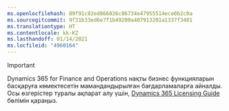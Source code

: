 ```yaml
---
ms.openlocfilehash: 89f91c82ed866026c86734e47955514ece0b2c0a
ms.sourcegitcommit: 9f31b33ed6e7f1b49200a407913201a1337f3401
ms.translationtype: HT
ms.contentlocale: kk-KZ
ms.lasthandoff: 01/14/2021
ms.locfileid: "4960164"
---
```

> [!IMPORTANT]
> Dynamics 365 for Finance and Operations нақты бизнес функцияларын басқаруға көмектесетін мамандандырылған бағдарламаларға айналды. Осы өзгерістер туралы ақпарат алу үшін, [Dynamics 365 Licensing Guide](https://go.microsoft.com/fwlink/p/?LinkId=866544) бөлімін қараңыз.
 
